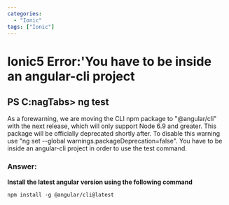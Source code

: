 ```yaml
---
categories: 
  - "Ionic"
tags: ["Ionic"]
---
```


# Ionic5 Error:'You have to be inside an angular-cli project

<!--markdownlint-disable MD013 MD029 MD036 MD024 MD033 MD040 MD042 MD001 MD051 MD025 MD052-->

## PS C:nagTabs> ng test

As a forewarning, we are moving the CLI npm package to "@angular/cli" with the next release, which will only support Node 6.9 and greater. This package will be officially deprecated shortly after. To disable this warning use "ng set --global warnings.packageDeprecation=false". You have to be inside an angular-cli project in order to use the test command.

### **Answer:**

**Install the latest angular version using the following command**

`npm install -g @angular/cli@latest`
